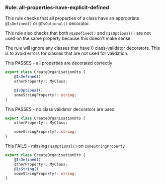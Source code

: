 ### Rule: all-properties-have-explicit-defined

This rule checks that all properties of a class have an appropriate `@IsDefined()` or `@IsOptional()` decorator.

This rule also checks that both `@IsDefined()` and `@IsOptional()` are not used on the same property because this doesn't make sense.

The rule will ignore any classes that have 0 class-validator decorators. This is to avoid errors for classes that are not used for validation.

This PASSES - all properties are decorated correctly

```ts
export class CreateOrganisationDto {
    @IsDefined()
    otherProperty!: MyClass;

    @IsOptional()
    someStringProperty?: string;
}
```

This PASSES - no class validator decorators are used

```ts
export class CreateOrganisationDto {
    otherProperty!: MyClass;

    someStringProperty?: string;
}
```

This FAILS - missing `@IsOptional()` on `someStringProperty`

```ts
export class CreateOrganisationDto {
    @IsDefined()
    otherProperty!: MyClass;
    @IsString()
    someStringProperty?: string;
}
```
